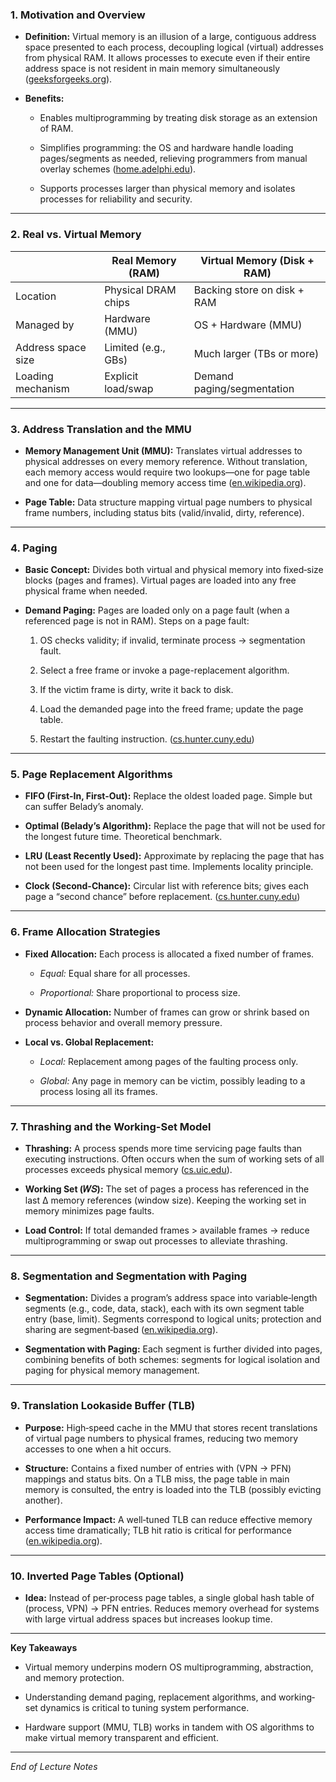 
### 1. Motivation and Overview

- **Definition:** Virtual memory is an illusion of a large, contiguous address space presented to each process, decoupling logical (virtual) addresses from physical RAM. It allows processes to execute even if their entire address space is not resident in main memory simultaneously ([geeksforgeeks.org](https://www.geeksforgeeks.org/operating-systems/virtual-memory-in-operating-system/?utm_source=chatgpt.com "Virtual Memory in Operating System - GeeksforGeeks")).
    
- **Benefits:**
    
    - Enables multiprogramming by treating disk storage as an extension of RAM.
        
    - Simplifies programming: the OS and hardware handle loading pages/segments as needed, relieving programmers from manual overlay schemes ([home.adelphi.edu](https://home.adelphi.edu/~siegfried/cs553/553l8.pdf?utm_source=chatgpt.com "[PDF] CSC 553 Operating Systems - Lecture 8 - Virtual Memory")).
        
    - Supports processes larger than physical memory and isolates processes for reliability and security.
        

---

### 2. Real vs. Virtual Memory

||Real Memory (RAM)|Virtual Memory (Disk + RAM)|
|---|---|---|
|Location|Physical DRAM chips|Backing store on disk + RAM|
|Managed by|Hardware (MMU)|OS + Hardware (MMU)|
|Address space size|Limited (e.g., GBs)|Much larger (TBs or more)|
|Loading mechanism|Explicit load/swap|Demand paging/segmentation|

---

### 3. Address Translation and the MMU

- **Memory Management Unit (MMU):** Translates virtual addresses to physical addresses on every memory reference. Without translation, each memory access would require two lookups—one for page table and one for data—doubling memory access time ([en.wikipedia.org](https://en.wikipedia.org/wiki/Translation_lookaside_buffer?utm_source=chatgpt.com "Translation lookaside buffer")).
    
- **Page Table:** Data structure mapping virtual page numbers to physical frame numbers, including status bits (valid/invalid, dirty, reference).
    

---

### 4. Paging

- **Basic Concept:** Divides both virtual and physical memory into fixed‐size blocks (pages and frames). Virtual pages are loaded into any free physical frame when needed.
    
- **Demand Paging:** Pages are loaded only on a page fault (when a referenced page is not in RAM). Steps on a page fault:
    
    1. OS checks validity; if invalid, terminate process → segmentation fault.
        
    2. Select a free frame or invoke a page-replacement algorithm.
        
    3. If the victim frame is dirty, write it back to disk.
        
    4. Load the demanded page into the freed frame; update the page table.
        
    5. Restart the faulting instruction. ([cs.hunter.cuny.edu](https://www.cs.hunter.cuny.edu/~sweiss/course_materials/csci340/slides/chapter10.pdf?utm_source=chatgpt.com "[PDF] Chapter 10: Virtual Memory"))
        

---

### 5. Page Replacement Algorithms

- **FIFO (First-In, First-Out):** Replace the oldest loaded page. Simple but can suffer Belady’s anomaly.
    
- **Optimal (Belady’s Algorithm):** Replace the page that will not be used for the longest future time. Theoretical benchmark.
    
- **LRU (Least Recently Used):** Approximate by replacing the page that has not been used for the longest past time. Implements locality principle.
    
- **Clock (Second-Chance):** Circular list with reference bits; gives each page a “second chance” before replacement. ([cs.hunter.cuny.edu](https://www.cs.hunter.cuny.edu/~sweiss/course_materials/csci340/slides/chapter10.pdf?utm_source=chatgpt.com "[PDF] Chapter 10: Virtual Memory"))
    

---

### 6. Frame Allocation Strategies

- **Fixed Allocation:** Each process is allocated a fixed number of frames.
    
    - _Equal:_ Equal share for all processes.
        
    - _Proportional:_ Share proportional to process size.
        
- **Dynamic Allocation:** Number of frames can grow or shrink based on process behavior and overall memory pressure.
    
- **Local vs. Global Replacement:**
    
    - _Local:_ Replacement among pages of the faulting process only.
        
    - _Global:_ Any page in memory can be victim, possibly leading to a process losing all its frames.
        

---

### 7. Thrashing and the Working-Set Model

- **Thrashing:** A process spends more time servicing page faults than executing instructions. Often occurs when the sum of working sets of all processes exceeds physical memory ([cs.uic.edu](https://www.cs.uic.edu/~jbell/CourseNotes/OperatingSystems/9_VirtualMemory.html?utm_source=chatgpt.com "Operating Systems: Virtual Memory")).
    
- **Working Set (𝑊𝑆):** The set of pages a process has referenced in the last Δ memory references (window size). Keeping the working set in memory minimizes page faults.
    
- **Load Control:** If total demanded frames > available frames → reduce multiprogramming or swap out processes to alleviate thrashing.
    

---

### 8. Segmentation and Segmentation with Paging

- **Segmentation:** Divides a program’s address space into variable‐length segments (e.g., code, data, stack), each with its own segment table entry (base, limit). Segments correspond to logical units; protection and sharing are segment‐based ([en.wikipedia.org](https://en.wikipedia.org/wiki/Memory_segmentation?utm_source=chatgpt.com "Memory segmentation")).
    
- **Segmentation with Paging:** Each segment is further divided into pages, combining benefits of both schemes: segments for logical isolation and paging for physical memory management.
    

---

### 9. Translation Lookaside Buffer (TLB)

- **Purpose:** High‐speed cache in the MMU that stores recent translations of virtual page numbers to physical frames, reducing two memory accesses to one when a hit occurs.
    
- **Structure:** Contains a fixed number of entries with (VPN → PFN) mappings and status bits. On a TLB miss, the page table in main memory is consulted, the entry is loaded into the TLB (possibly evicting another).
    
- **Performance Impact:** A well‐tuned TLB can reduce effective memory access time dramatically; TLB hit ratio is critical for performance ([en.wikipedia.org](https://en.wikipedia.org/wiki/Translation_lookaside_buffer?utm_source=chatgpt.com "Translation lookaside buffer")).
    

---

### 10. Inverted Page Tables (Optional)

- **Idea:** Instead of per‐process page tables, a single global hash table of (process, VPN) → PFN entries. Reduces memory overhead for systems with large virtual address spaces but increases lookup time.
    

---

**Key Takeaways**

- Virtual memory underpins modern OS multiprogramming, abstraction, and memory protection.
    
- Understanding demand paging, replacement algorithms, and working‐set dynamics is critical to tuning system performance.
    
- Hardware support (MMU, TLB) works in tandem with OS algorithms to make virtual memory transparent and efficient.
    

---

_End of Lecture Notes_